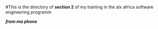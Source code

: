 #This is the directory of **section 2** of my training in the alx africa software engineering programm

***from ma phone***
